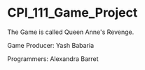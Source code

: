 # CPI_111_Game_Project
The Game is called Queen Anne's Revenge.

Game Producer: Yash Babaria

Programmers:
Alexandra Barret
